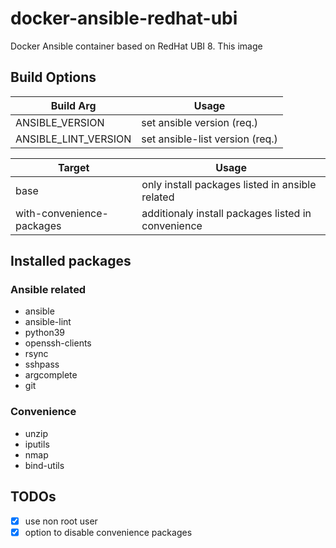 # docker-ansible-redhat-ubi
Docker Ansible container based on RedHat UBI 8.
This image 

## Build Options

| Build Arg | Usage |
|-------|---------|
|ANSIBLE_VERSION | set ansible version (req.) |
|ANSIBLE_LINT_VERSION| set ansible-list version (req.)|

| Target | Usage |
|-------|---------|
| base | only install packages listed in ansible related |
| with-convenience-packages | additionaly install packages listed in convenience |

## Installed packages
### Ansible related
- ansible
- ansible-lint
- python39
- openssh-clients
- rsync
- sshpass
- argcomplete
- git

### Convenience
- unzip
- iputils
- nmap
- bind-utils

## TODOs
- [x] use non root user
- [x] option to disable convenience packages